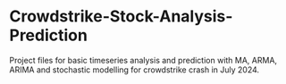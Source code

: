 # Crowdstrike-Stock-Analysis-Prediction

Project files for basic timeseries analysis and prediction with MA, ARMA, ARIMA and stochastic modelling for crowdstrike crash in July 2024.
